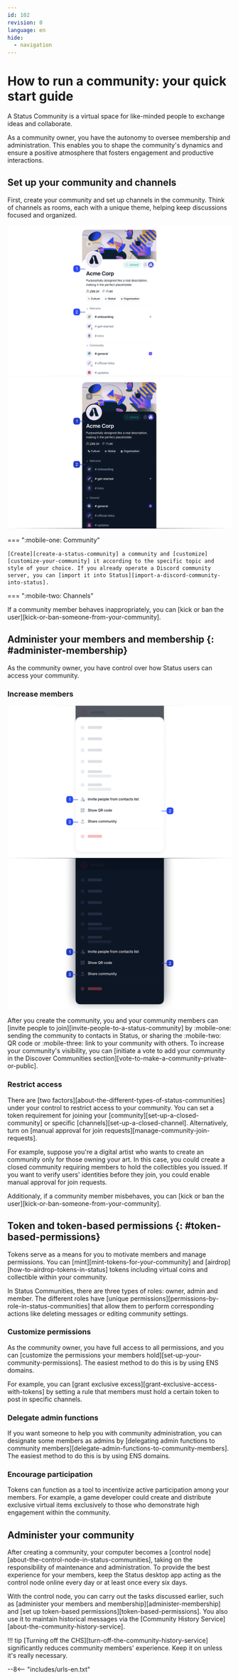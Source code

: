 ```yaml
---
id: 102
revision: 0
language: en
hide:
  - navigation
---
```


# How to run a community: your quick start guide

A Status Community is a virtual space for like-minded people to exchange ideas and collaborate.

As a community owner, you have the autonomy to oversee membership and administration. This enables you to shape the community's dynamics and ensure a positive atmosphere that fosters engagement and productive interactions.

## Set up your community and channels

First, create your community and set up channels in the community. Think of channels as rooms, each with a unique theme, helping keep discussions focused and organized.

![A screenshot showing the community intro area and the channels within the community.](./how-to-run-a-community-your-quick-start-guide/102-0-1-light.png#only-light)
![A screenshot showing the community intro area and the channels within the community.](./how-to-run-a-community-your-quick-start-guide/102-0-1-dark.png#only-dark)

=== ":mobile-one: Community"

    [Create][create-a-status-community] a community and [customize][customize-your-community] it according to the specific topic and style of your choice. If you already operate a Discord community server, you can [import it into Status][import-a-discord-community-into-status].

=== ":mobile-two: Channels"

If a community member behaves inappropriately, you can [kick or ban the user][kick-or-ban-someone-from-your-community].

## Administer your members and membership {: #administer-membership}

As the community owner, you have control over how Status users can access your community.

### Increase members

![A screenshot showing options for sharing a community.](./how-to-run-a-community-your-quick-start-guide/102-0-2-light.png#only-light)
![A screenshot showing options for sharing a community.](./how-to-run-a-community-your-quick-start-guide/102-0-2-dark.png#only-dark)

After you create the community, you and your community members can [invite people to join][invite-people-to-a-status-community] by :mobile-one: sending the community to contacts in Status, or sharing the :mobile-two: QR code or :mobile-three: link to your community with others. To increase your community's visibility, you can [initiate a vote to add your community in the Discover Communities section][vote-to-make-a-community-private-or-public].

### Restrict access

There are [two factors][about-the-different-types-of-status-communities] under your control to restrict access to your community. You can set a token requirement for joining your [community][set-up-a-closed-community] or specific [channels][set-up-a-closed-channel]. Alternatively, turn on [manual approval for join requests][manage-community-join-requests].

For example, suppose you're a digital artist who wants to create an community only for those owning your art. In this case, you could create a closed community requiring members to hold the collectibles you issued. If you want to verify users' identities before they join, you could enable manual approval for join requests.
    
Additionaly, if a community member misbehaves, you can [kick or ban the user][kick-or-ban-someone-from-your-community].
    
## Token and token-based permissions {: #token-based-permissions}

Tokens serve as a means for you to motivate members and manage permissions. You can [mint][mint-tokens-for-your-community] and [airdrop][how-to-airdrop-tokens-in-status] tokens including virtual coins and collectible within your community.

In Status Communities, there are three types of roles: owner, admin and member. The different roles have [unique permissions][permissions-by-role-in-status-communities] that allow them to perform corresponding actions like deleting messages or editing community settings.

### Customize permissions

As the community owner, you have full access to all permissions, and you can [customize the permissions your members hold][set-up-your-community-permissions]. The easiest method to do this is by using ENS domains.

For example, you can [grant exclusive excess][grant-exclusive-access-with-tokens] by setting a rule that members must hold a certain token to post in specific channels.

### Delegate admin functions

If you want someone to help you with community administration, you can designate some members as admins by [delegating admin functions to community members][delegate-admin-functions-to-community-members]. The easiest method to do this is by using ENS domains.

### Encourage participation

Tokens can function as a tool to incentivize active participation among your members. For example, a game developer could create and distribute exclusive virtual items exclusively to those who demonstrate high engagement within the community.

## Administer your community

After creating a community, your computer becomes a [control node][about-the-control-node-in-status-communities], taking on the responsibility of maintenance and administration. To provide the best experience for your members, keep the Status desktop app acting as the control node online every day or at least once every six days.

With the control node, you can carry out the tasks discussed earlier, such as [administer your members and membership][administer-membership] and [set up token-based permissions][token-based-permissions]. You also use it to maintain historical messages via the [Community History Service][about-the-community-history-service].

!!! tip
    [Turning off the CHS][turn-off-the-community-history-service] significantly reduces community members' experience. Keep it on unless it's really necessary.

--8<-- "includes/urls-en.txt"
